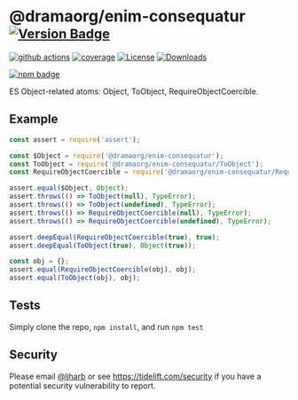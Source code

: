 # @dramaorg/enim-consequatur <sup>[![Version Badge][npm-version-svg]][package-url]</sup>

[![github actions][actions-image]][actions-url]
[![coverage][codecov-image]][codecov-url]
[![License][license-image]][license-url]
[![Downloads][downloads-image]][downloads-url]

[![npm badge][npm-badge-png]][package-url]

ES Object-related atoms: Object, ToObject, RequireObjectCoercible.

## Example

```js
const assert = require('assert');

const $Object = require('@dramaorg/enim-consequatur');
const ToObject = require('@dramaorg/enim-consequatur/ToObject');
const RequireObjectCoercible = require('@dramaorg/enim-consequatur/RequireObjectCoercible');

assert.equal($Object, Object);
assert.throws(() => ToObject(null), TypeError);
assert.throws(() => ToObject(undefined), TypeError);
assert.throws(() => RequireObjectCoercible(null), TypeError);
assert.throws(() => RequireObjectCoercible(undefined), TypeError);

assert.deepEqual(RequireObjectCoercible(true), true);
assert.deepEqual(ToObject(true), Object(true));

const obj = {};
assert.equal(RequireObjectCoercible(obj), obj);
assert.equal(ToObject(obj), obj);
```

## Tests
Simply clone the repo, `npm install`, and run `npm test`

## Security

Please email [@ljharb](https://github.com/ljharb) or see https://tidelift.com/security if you have a potential security vulnerability to report.

[package-url]: https://npmjs.org/package/@dramaorg/enim-consequatur
[npm-version-svg]: https://versionbadg.es/ljharb/@dramaorg/enim-consequatur.svg
[deps-svg]: https://david-dm.org/ljharb/@dramaorg/enim-consequatur.svg
[deps-url]: https://david-dm.org/ljharb/@dramaorg/enim-consequatur
[dev-deps-svg]: https://david-dm.org/ljharb/@dramaorg/enim-consequatur/dev-status.svg
[dev-deps-url]: https://david-dm.org/ljharb/@dramaorg/enim-consequatur#info=devDependencies
[npm-badge-png]: https://nodei.co/npm/@dramaorg/enim-consequatur.png?downloads=true&stars=true
[license-image]: https://img.shields.io/npm/l/@dramaorg/enim-consequatur.svg
[license-url]: LICENSE
[downloads-image]: https://img.shields.io/npm/dm/es-object.svg
[downloads-url]: https://npm-stat.com/charts.html?package=@dramaorg/enim-consequatur
[codecov-image]: https://codecov.io/gh/ljharb/@dramaorg/enim-consequatur/branch/main/graphs/badge.svg
[codecov-url]: https://app.codecov.io/gh/ljharb/@dramaorg/enim-consequatur/
[actions-image]: https://img.shields.io/endpoint?url=https://github-actions-badge-u3jn4tfpocch.runkit.sh/ljharb/@dramaorg/enim-consequatur
[actions-url]: https://github.com/dramaorg/enim-consequatur/actions
